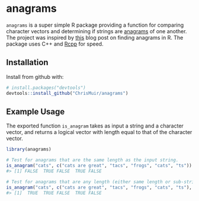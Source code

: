 
<!-- README.md is generated from README.Rmd. Please edit that file -->
anagrams
========

`anagrams` is a super simple R package providing a function for comparing character vectors and determining if strings are [anagrams](https://en.wikipedia.org/wiki/Anagram) of one another. The project was inspired by [this](http://www.programmingr.com/content/simple-anagram-finder-using-r/) blog post on finding anagrams in R. The package uses C++ and [Rcpp](https://CRAN.R-project.org/package=Rcpp) for speed.

Installation
------------

Install from github with:

``` r
# install.packages("devtools")
devtools::install_github("ChrisMuir/anagrams")
```

Example Usage
-------------

The exported function `is_anagram` takes as input a string and a character vector, and returns a logical vector with length equal to that of the character vector.

``` r
library(anagrams)

# Test for anagrams that are the same length as the input string.
is_anagram("cats", c("cats are great", "tacs", "frogs", "cats", "ts"))
#> [1] FALSE  TRUE FALSE  TRUE FALSE

# Test for anagrams that are any length (either same length or sub-strings).
is_anagram("cats", c("cats are great", "tacs", "frogs", "cats", "ts"), any_len = TRUE)
#> [1]  TRUE  TRUE FALSE  TRUE FALSE
```
